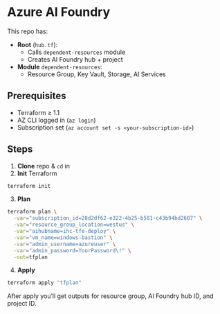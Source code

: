 # Azure AI Foundry

This repo has:

- **Root** (`hub.tf`):  
  - Calls `dependent-resources` module  
  - Creates AI Foundry hub + project  
- **Module** `dependent-resources`:  
  - Resource Group, Key Vault, Storage, AI Services  

## Prerequisites

- Terraform ≥ 1.1  
- AZ CLI logged in (`az login`)  
- Subscription set (`az account set -s <your-subscription-id>`)

## Steps

1. **Clone** repo & `cd` in  
2. **Init** Terraform  
```bash
terraform init
```  
3. **Plan**  
```bash
terraform plan \
  -var="subscription_id=28d2df62-e322-4b25-b581-c43b94bd2607" \
  -var="resource_group_location=westus" \
  -var="aihubname=ihc-tfe-deploy" \
  -var="vm_name=windows-bastion" \
  -var="admin_username=azureuser" \
  -var="admin_password=YourPassword\!" \
  -out=tfplan
```  
4. **Apply**  
```bash
terraform apply "tfplan"
```  

After apply you’ll get outputs for resource group, AI Foundry hub ID, and project ID.